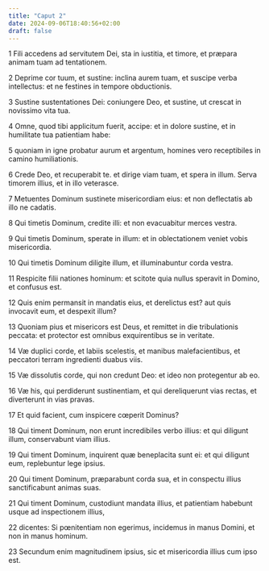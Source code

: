 ```yaml
---
title: "Caput 2"
date: 2024-09-06T18:40:56+02:00
draft: false
---
```




1 Fili accedens ad servitutem Dei, sta in iustitia, et timore, et præpara animam tuam ad tentationem.

2 Deprime cor tuum, et sustine: inclina aurem tuam, et suscipe verba intellectus: et ne festines in tempore obductionis.

3 Sustine sustentationes Dei: coniungere Deo, et sustine, ut crescat in novissimo vita tua.

4 Omne, quod tibi applicitum fuerit, accipe: et in dolore sustine, et in humilitate tua patientiam habe:

5 quoniam in igne probatur aurum et argentum, homines vero receptibiles in camino humiliationis.

6 Crede Deo, et recuperabit te. et dirige viam tuam, et spera in illum. Serva timorem illius, et in illo veterasce.

7 Metuentes Dominum sustinete misericordiam eius: et non deflectatis ab illo ne cadatis.

8 Qui timetis Dominum, credite illi: et non evacuabitur merces vestra.

9 Qui timetis Dominum, sperate in illum: et in oblectationem veniet vobis misericordia.

10 Qui timetis Dominum diligite illum, et illuminabuntur corda vestra.

11 Respicite filii nationes hominum: et scitote quia nullus speravit in Domino, et confusus est.

12 Quis enim permansit in mandatis eius, et derelictus est? aut quis invocavit eum, et despexit illum?

13 Quoniam pius et misericors est Deus, et remittet in die tribulationis peccata: et protector est omnibus exquirentibus se in veritate.

14 Væ duplici corde, et labiis scelestis, et manibus malefacientibus, et peccatori terram ingredienti duabus viis.

15 Væ dissolutis corde, qui non credunt Deo: et ideo non protegentur ab eo.

16 Væ his, qui perdiderunt sustinentiam, et qui dereliquerunt vias rectas, et diverterunt in vias pravas.

17 Et quid facient, cum inspicere cœperit Dominus?

18 Qui timent Dominum, non erunt incredibiles verbo illius: et qui diligunt illum, conservabunt viam illius.

19 Qui timent Dominum, inquirent quæ beneplacita sunt ei: et qui diligunt eum, replebuntur lege ipsius.

20 Qui timent Dominum, præparabunt corda sua, et in conspectu illius sanctificabunt animas suas.

21 Qui timent Dominum, custodiunt mandata illius, et patientiam habebunt usque ad inspectionem illius,

22 dicentes: Si pœnitentiam non egerimus, incidemus in manus Domini, et non in manus hominum.

23 Secundum enim magnitudinem ipsius, sic et misericordia illius cum ipso est.


